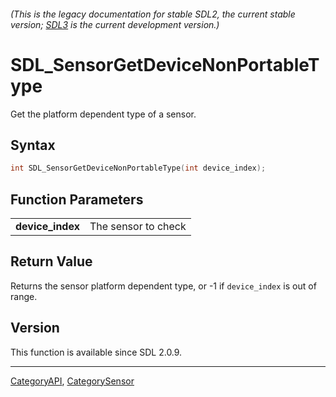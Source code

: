 ###### (This is the legacy documentation for stable SDL2, the current stable version; [SDL3](https://wiki.libsdl.org/SDL3/) is the current development version.)
# SDL_SensorGetDeviceNonPortableType

Get the platform dependent type of a sensor.

## Syntax

```c
int SDL_SensorGetDeviceNonPortableType(int device_index);

```

## Function Parameters

|                      |                     |
| -------------------- | ------------------- |
| **device_index**     | The sensor to check |

## Return Value

Returns the sensor platform dependent type, or -1 if `device_index` is out
of range.

## Version

This function is available since SDL 2.0.9.

----
[CategoryAPI](CategoryAPI), [CategorySensor](CategorySensor)


